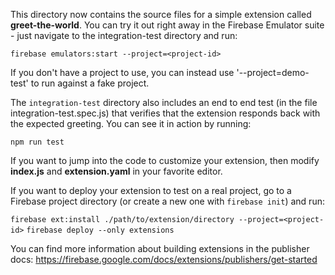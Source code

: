 This directory now contains the source files for a simple extension called **greet-the-world**. You can try it out right away in the Firebase Emulator suite - just navigate to the integration-test directory and run:

`firebase emulators:start --project=<project-id>`

If you don't have a project to use, you can instead use '--project=demo-test' to run against a fake project.

The `integration-test` directory also includes an end to end test (in the file integration-test.spec.js) that verifies that the extension responds back with the expected greeting. You can see it in action by running:

`npm run test`

If you want to jump into the code to customize your extension, then modify **index.js** and **extension.yaml** in your favorite editor. 

If you want to deploy your extension to test on a real project, go to a Firebase project directory (or create a new one with `firebase init`) and run:

`firebase ext:install ./path/to/extension/directory --project=<project-id>`
`firebase deploy --only extensions`

You can find more information about building extensions in the publisher docs: https://firebase.google.com/docs/extensions/publishers/get-started
